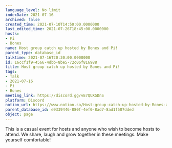 ```yaml
---
language_level: No limit
indexDate: 2021-07-16
archived: false
created_time: 2021-07-10T14:50:00.0000000
last_edited_time: 2021-07-26T18:45:00.0000000
hosts:
- Pi
- Bones
name: Host group catch up hosted by Bones and Pi!
parent_type: database_id
talktime: 2021-07-16T20:30:00.0000000
id: 16ccf1f9-4566-4dbb-8be5-72c06f816988
title: Host group catch up hosted by Bones and Pi!
tags:
- Talk
- 2021-07-16
- Pi
- Bones
meeting_link: https://discord.gg/vE7QUXGDnS
platform: Discord
notion_url: https://www.notion.so/Host-group-catch-up-hosted-by-Bones-and-Pi-16ccf1f945664dbb8be572c06f816988
parent_database_id: e9339446-880f-4ef0-8ad7-8ad1f507dded
object: page
---
```


This is a casual event for hosts and anyone who wish to become hosts to attend.  We share, laugh and grow together in these meetings.  Make yourself comfortable!






